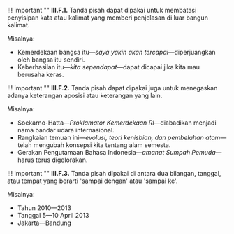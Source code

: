 !!! important ""
	**III.F.1.** Tanda pisah dapat dipakai untuk membatasi penyisipan kata atau kalimat yang memberi penjelasan di luar bangun kalimat.

Misalnya:

- Kemerdekaan bangsa itu—*saya yakin akan tercapai*—diperjuangkan oleh bangsa itu sendiri.
- Keberhasilan itu—*kita sependapat*—dapat dicapai jika kita mau berusaha keras.

!!! important ""
	**III.F.2.** Tanda pisah dapat dipakai juga untuk menegaskan adanya keterangan aposisi atau keterangan yang lain.

Misalnya:

- Soekarno-Hatta—*Proklamator Kemerdekaan RI*—diabadikan menjadi nama bandar udara internasional.
- Rangkaian temuan ini—*evolusi, teori kenisbian, dan pembelahan atom*—telah mengubah konsepsi kita tentang alam semesta.
- Gerakan Pengutamaan Bahasa Indonesia—*amanat Sumpah Pemuda*—harus terus digelorakan.

!!! important ""
	**III.F.3.** Tanda pisah dipakai di antara dua bilangan, tanggal, atau tempat yang berarti 'sampai dengan' atau 'sampai ke'.

Misalnya:

- Tahun 2010—2013
- Tanggal 5—10 April 2013
- Jakarta—Bandung

